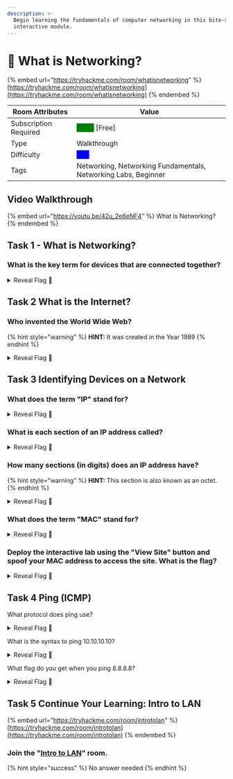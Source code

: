 ```yaml
---
description: >-
  Begin learning the fundamentals of computer networking in this bite-sized and
  interactive module.
---
```


# 🔌 What is Networking?

{% embed url="https://tryhackme.com/room/whatisnetworking" %}
[https://tryhackme.com/room/whatisnetworking](https://tryhackme.com/room/whatisnetworking)
{% endembed %}



| Room Attributes       | Value                                                                   |
| --------------------- | ----------------------------------------------------------------------- |
| Subscription Required |  <mark style="color:green;background-color:green;">False</mark> \[Free] |
| Type                  | Walkthrough                                                             |
| Difficulty            |  <mark style="color:blue;background-color:blue;">Info</mark>            |
| Tags                  | Networking, Networking Fundamentals, Networking Labs, Beginner          |



## Video Walkthrough

{% embed url="https://youtu.be/42u_2e6eNF4" %}
What is Networking?
{% endembed %}

## Task 1 - What is Networking?

### What is the key term for devices that are connected together?

<details>

<summary>Reveal Flag <span data-gb-custom-inline data-tag="emoji" data-code="1f6a9">🚩</span></summary>

:triangular\_flag\_on\_post:`Network`

</details>

## Task 2 What is the Internet?

### Who invented the World Wide Web?

{% hint style="warning" %}
**HINT:** It was created in the Year 1989
{% endhint %}

<details>

<summary>Reveal Flag <span data-gb-custom-inline data-tag="emoji" data-code="1f6a9">🚩</span></summary>

:triangular\_flag\_on\_post:`Tim Berners-Lee`

</details>

## Task 3 Identifying Devices on a Network

### What does the term "IP" stand for?

<details>

<summary>Reveal Flag <span data-gb-custom-inline data-tag="emoji" data-code="1f6a9">🚩</span></summary>

:triangular\_flag\_on\_post:`Internet Protocol`

</details>

### What is each section of an IP address called?

<details>

<summary>Reveal Flag <span data-gb-custom-inline data-tag="emoji" data-code="1f6a9">🚩</span></summary>

:triangular\_flag\_on\_post:`Octet`

</details>

### How many sections (in digits) does an IP address have?&#x20;

{% hint style="warning" %}
**HINT:** This section is also known as an octet.
{% endhint %}

<details>

<summary>Reveal Flag <span data-gb-custom-inline data-tag="emoji" data-code="1f6a9">🚩</span></summary>

:triangular\_flag\_on\_post:`4`

</details>

### What does the term "MAC" stand for?

<details>

<summary>Reveal Flag <span data-gb-custom-inline data-tag="emoji" data-code="1f6a9">🚩</span></summary>

:triangular\_flag\_on\_post:`Media Access Control`

</details>

### Deploy the interactive lab using the "View Site" button and spoof your MAC address to access the site.  What is the flag?

<details>

<summary>Reveal Flag <span data-gb-custom-inline data-tag="emoji" data-code="1f6a9">🚩</span></summary>

:triangular\_flag\_on\_post:`THM{YOU_GOT_ON_TRYHACKME}`

</details>

## Task 4 Ping (ICMP)

What protocol does ping use?

<details>

<summary>Reveal Flag <span data-gb-custom-inline data-tag="emoji" data-code="1f6a9">🚩</span></summary>

:triangular\_flag\_on\_post:`ICMP`

</details>

What is the syntax to ping 10.10.10.10?

<details>

<summary>Reveal Flag <span data-gb-custom-inline data-tag="emoji" data-code="1f6a9">🚩</span></summary>

:triangular\_flag\_on\_post:`ping 10.10.10.10`

</details>

What flag do you get when you ping 8.8.8.8?

<details>

<summary>Reveal Flag <span data-gb-custom-inline data-tag="emoji" data-code="1f6a9">🚩</span></summary>

:triangular\_flag\_on\_post:`THM{I_PINGED_THE_SERVER}`

</details>

## Task 5 Continue Your Learning: Intro to LAN

{% embed url="https://tryhackme.com/room/introtolan" %}
[https://tryhackme.com/room/introtolan](https://tryhackme.com/room/introtolan)
{% endembed %}

### Join the "[Intro to LAN](intro-to-lan.md)" room.

{% hint style="success" %}
No answer needed
{% endhint %}



